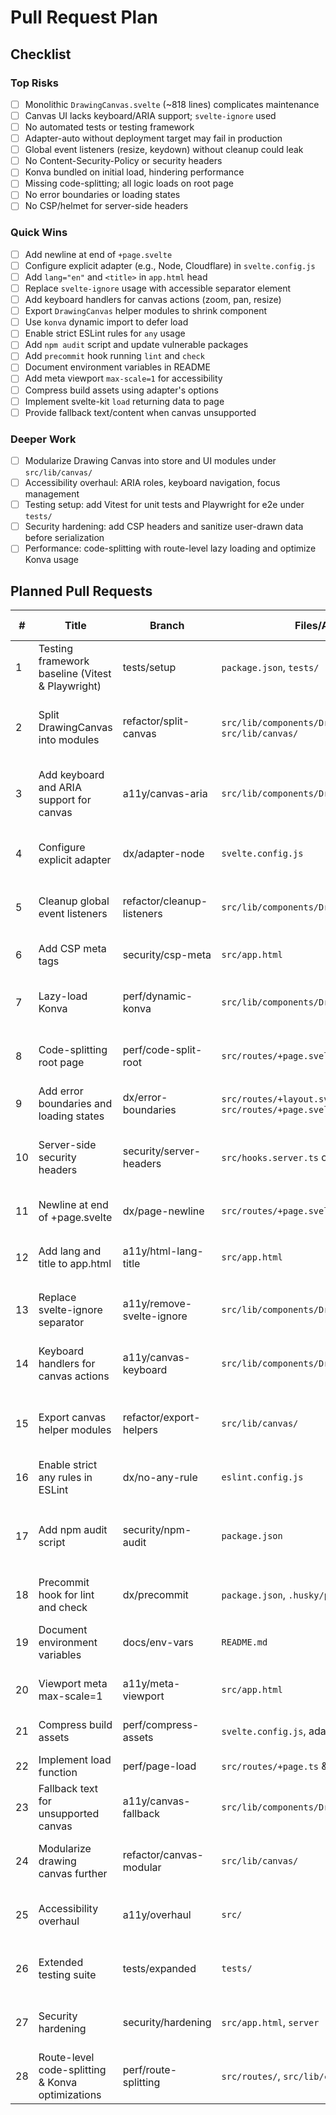 # Pull Request Plan

## Checklist

### Top Risks
- [ ] Monolithic `DrawingCanvas.svelte` (~818 lines) complicates maintenance
- [ ] Canvas UI lacks keyboard/ARIA support; `svelte-ignore` used
- [ ] No automated tests or testing framework
- [ ] Adapter-auto without deployment target may fail in production
- [ ] Global event listeners (resize, keydown) without cleanup could leak
- [ ] No Content-Security-Policy or security headers
- [ ] Konva bundled on initial load, hindering performance
- [ ] Missing code-splitting; all logic loads on root page
- [ ] No error boundaries or loading states
- [ ] No CSP/helmet for server-side headers

### Quick Wins
- [ ] Add newline at end of `+page.svelte`
- [ ] Configure explicit adapter (e.g., Node, Cloudflare) in `svelte.config.js`
- [ ] Add `lang="en"` and `<title>` in `app.html` head
- [ ] Replace `svelte-ignore` usage with accessible separator element
- [ ] Add keyboard handlers for canvas actions (zoom, pan, resize)
- [ ] Export `DrawingCanvas` helper modules to shrink component
- [ ] Use `konva` dynamic import to defer load
- [ ] Enable strict ESLint rules for `any` usage
- [ ] Add `npm audit` script and update vulnerable packages
- [ ] Add `precommit` hook running `lint` and `check`
- [ ] Document environment variables in README
- [ ] Add meta viewport `max-scale=1` for accessibility
- [ ] Compress build assets using adapter's options
- [ ] Implement svelte-kit `load` returning data to page
- [ ] Provide fallback text/content when canvas unsupported

### Deeper Work
- [ ] Modularize Drawing Canvas into store and UI modules under `src/lib/canvas/`
- [ ] Accessibility overhaul: ARIA roles, keyboard navigation, focus management
- [ ] Testing setup: add Vitest for unit tests and Playwright for e2e under `tests/`
- [ ] Security hardening: add CSP headers and sanitize user-drawn data before serialization
- [ ] Performance: code-splitting with route-level lazy loading and optimize Konva usage

## Planned Pull Requests
| # | Title | Branch | Files/Areas | Acceptance Criteria | Est. LOC | Labels | Done |
|---|-------|--------|-------------|---------------------|----------|--------|------|
|1|Testing framework baseline (Vitest & Playwright)|tests/setup|`package.json`, `tests/`|Vitest and Playwright installed; sample tests run.|~80|tests, dx| |
|2|Split DrawingCanvas into modules|refactor/split-canvas|`src/lib/components/DrawingCanvas.svelte`, `src/lib/canvas/`|Component divided into store and UI modules with same behavior.|~400|refactor| |
|3|Add keyboard and ARIA support for canvas|a11y/canvas-aria|`src/lib/components/DrawingCanvas.svelte`|Keyboard navigation and ARIA roles added; remove `svelte-ignore`.|~120|a11y| |
|4|Configure explicit adapter|dx/adapter-node|`svelte.config.js`|Use `adapter-node` with production target.|~20|dx| |
|5|Cleanup global event listeners|refactor/cleanup-listeners|`src/lib/components/DrawingCanvas.svelte`|Listeners registered with proper cleanup on destroy.|~40|refactor| |
|6|Add CSP meta tags|security/csp-meta|`src/app.html`|Add CSP and security headers in HTML.|~30|security| |
|7|Lazy-load Konva|perf/dynamic-konva|`src/lib/components/DrawingCanvas.svelte`|Use dynamic import to load Konva on demand.|~60|perf| |
|8|Code-splitting root page|perf/code-split-root|`src/routes/+page.svelte`|Implement dynamic imports to defer heavy logic.|~80|perf| |
|9|Add error boundaries and loading states|dx/error-boundaries|`src/routes/+layout.svelte`, `src/routes/+page.svelte`|Error boundary and loading UI added.|~40|dx| |
|10|Server-side security headers|security/server-headers|`src/hooks.server.ts` or config|Set CSP and helmet-style headers on server responses.|~50|security| |
|11|Newline at end of +page.svelte|dx/page-newline|`src/routes/+page.svelte`|File ends with newline; no shell artifact.|1|dx| |
|12|Add lang and title to app.html|a11y/html-lang-title|`src/app.html`|`<html lang="en">` and page `<title>` included.|~10|a11y| |
|13|Replace svelte-ignore separator|a11y/remove-svelte-ignore|`src/lib/components/DrawingCanvas.svelte`|Use semantic element instead of `svelte-ignore`.|~20|a11y| |
|14|Keyboard handlers for canvas actions|a11y/canvas-keyboard|`src/lib/components/DrawingCanvas.svelte`|Zoom, pan, resize accessible via keyboard.|~80|a11y| |
|15|Export canvas helper modules|refactor/export-helpers|`src/lib/canvas/`|Helper modules exported separately; component reduced.|~80|refactor| |
|16|Enable strict any rules in ESLint|dx/no-any-rule|`eslint.config.js`|Disallow `any` usage via rule configuration.|~10|dx| |
|17|Add npm audit script|security/npm-audit|`package.json`|`pnpm audit` script added and dependencies updated if vulnerable.|~20|security, dx| |
|18|Precommit hook for lint and check|dx/precommit|`package.json`, `.husky/pre-commit`|Git hook runs `lint` and `check` before commit.|~30|dx| |
|19|Document environment variables|docs/env-vars|`README.md`|Env vars documented with descriptions.|~20|docs| |
|20|Viewport meta max-scale=1|a11y/meta-viewport|`src/app.html`|Meta viewport includes `max-scale=1`.|~5|a11y| |
|21|Compress build assets|perf/compress-assets|`svelte.config.js`, adapter options|Compression enabled for build assets.|~20|perf| |
|22|Implement load function|perf/page-load|`src/routes/+page.ts` & `+page.svelte`|Page uses `load` to fetch data.|~40|perf| |
|23|Fallback text for unsupported canvas|a11y/canvas-fallback|`src/lib/components/DrawingCanvas.svelte`|Display message when canvas not supported.|~15|a11y| |
|24|Modularize drawing canvas further|refactor/canvas-modular|`src/lib/canvas/`|Stores and UI modules structured under `src/lib/canvas/`.|~120|refactor| |
|25|Accessibility overhaul|a11y/overhaul|`src/`|ARIA roles, focus management across app.|~200|a11y| |
|26|Extended testing suite|tests/expanded|`tests/`|Vitest unit tests and Playwright e2e tests implemented.|~150|tests| |
|27|Security hardening|security/hardening|`src/app.html`, `server`|CSP headers and data sanitization implemented.|~100|security| |
|28|Route-level code-splitting & Konva optimizations|perf/route-splitting|`src/routes/`, `src/lib/components`|Lazy load routes and optimize Konva usage.|~150|perf| |
